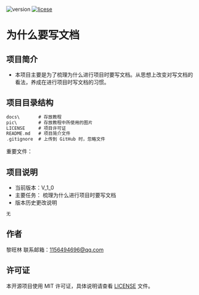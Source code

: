 <!--
 * @描述: 
 * @版本: V1_0_0
 * @作者: LiWanglin
 * @创建时间: Do not edit
 * @最后编辑人: LiWanglin
 * @最后编辑时间: Do not Edit
 -->
<!--
 * @描述: 
 * @版本: V1_0_0
 * @作者: LiWanglin
 * @创建时间: 2019.12.30
 * @最后编辑人: LiWanglin
 * @最后编辑时间: 2019.12.30
 -->

![version](https://img.shields.io/badge/version-v__1__0-orange) [![licese](https://img.shields.io/badge/license-MIT-green)](https://github.com/WanglinLi595/version-control/blob/master/LICENSE)

# 为什么要写文档

## 项目简介

- 本项目主要是为了梳理为什么进行项目时要写文档。从思想上改变对写文档的看法，养成在进行项目时写文档的习惯。
  
## 项目目录结构

```C
docs\       # 存放教程
pic\        # 存放教程中所使用的图片
LICENSE     # 项目许可证
README.md   # 项目简介文件
.gitignore  # 上传到 GitHub 时，忽略文件
```

重要文件：


## 项目说明

- 当前版本：V_1_0
- 主要任务：
  梳理为什么进行项目时要写文档
- 版本历史更改说明
  
```python
无
```

## 作者

黎旺林 联系邮箱：1156494696@qq.com

## 许可证

本开源项目使用 MIT 许可证，具体说明请查看 [LICENSE](https://github.com/WanglinLi595/Why_Write_Technical_Documents/blob/master/LICENSE) 文件。
